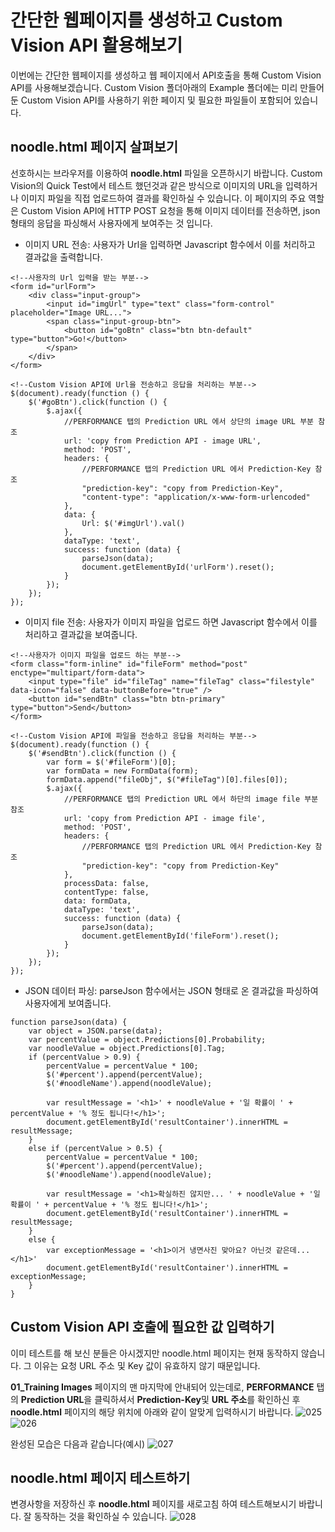 # 간단한 웹페이지를 생성하고 Custom Vision API 활용해보기

이번에는 간단한 웹페이지를 생성하고 웹 페이지에서 API호출을 통해 Custom Vision API를 사용해보겠습니다. 
Custom Vision 폴더아래의 Example 폴더에는 미리 만들어둔 Custom Vision API를 사용하기 위한 페이지 및 필요한 파일들이 포함되어 있습니다. 

## noodle.html 페이지 살펴보기

선호하시는 브라우저를 이용하여 **noodle.html** 파일을 오픈하시기 바랍니다. Custom Vision의 Quick Test에서 테스트 했던것과 같은 방식으로 이미지의 URL을 입력하거나 이미지 파일을 직접 업로드하여 결과를 확인하실 수 있습니다. 
이 페이지의 주요 역할은 Custom Vision API에 HTTP POST 요청을 통해 이미지 데이터를 전송하면, json 형태의 응답을 파싱해서 사용자에게 보여주는 것 입니다. 

* 이미지 URL 전송: 사용자가 Url을 입력하면 Javascript 함수에서 이를 처리하고 결과값을 출력합니다. 
```
<!--사용자의 Url 입력을 받는 부분-->
<form id="urlForm">
    <div class="input-group">
        <input id="imgUrl" type="text" class="form-control" placeholder="Image URL...">
        <span class="input-group-btn">
            <button id="goBtn" class="btn btn-default" type="button">Go!</button>
        </span>
    </div>
</form>

<!--Custom Vision API에 Url을 전송하고 응답을 처리하는 부분-->
$(document).ready(function () {
    $('#goBtn').click(function () {
        $.ajax({
            //PERFORMANCE 탭의 Prediction URL 에서 상단의 image URL 부분 참조 
            url: 'copy from Prediction API - image URL',
            method: 'POST',
            headers: {
                //PERFORMANCE 탭의 Prediction URL 에서 Prediction-Key 참조 
                "prediction-key": "copy from Prediction-Key",
                "content-type": "application/x-www-form-urlencoded"
            },
            data: {
                Url: $('#imgUrl').val()
            },
            dataType: 'text',
            success: function (data) {
                parseJson(data);
                document.getElementById('urlForm').reset();
            }
        });
    });
});
```
* 이미지 file 전송: 사용자가 이미지 파일을 업로드 하면 Javascript 함수에서 이를 처리하고 결과값을 보여줍니다. 
```
<!--사용자가 이미지 파일을 업로드 하는 부분-->
<form class="form-inline" id="fileForm" method="post" enctype="multipart/form-data">
    <input type="file" id="fileTag" name="fileTag" class="filestyle" data-icon="false" data-buttonBefore="true" />
    <button id="sendBtn" class="btn btn-primary" type="button">Send</button>
</form>

<!--Custom Vision API에 파일을 전송하고 응답을 처리하는 부분-->
$(document).ready(function () {
    $('#sendBtn').click(function () {
        var form = $('#fileForm')[0];
        var formData = new FormData(form);
        formData.append("fileObj", $("#fileTag")[0].files[0]);
        $.ajax({
            //PERFORMANCE 탭의 Prediction URL 에서 하단의 image file 부분 참조 
            url: 'copy from Prediction API - image file',
            method: 'POST',
            headers: {
                //PERFORMANCE 탭의 Prediction URL 에서 Prediction-Key 참조 
                "prediction-key": "copy from Prediction-Key"
            },
            processData: false,
            contentType: false,
            data: formData,
            dataType: 'text',
            success: function (data) {
                parseJson(data);
                document.getElementById('fileForm').reset();
            }
        });
    });
});
```
* JSON 데이터 파싱: parseJson 함수에서는 JSON 형태로 온 결과값을 파싱하여 사용자에게 보여줍니다.
```
function parseJson(data) {
    var object = JSON.parse(data);
    var percentValue = object.Predictions[0].Probability;
    var noodleValue = object.Predictions[0].Tag;
    if (percentValue > 0.9) {
        percentValue = percentValue * 100;
        $('#percent').append(percentValue);
        $('#noodleName').append(noodleValue);

        var resultMessage = '<h1>' + noodleValue + '일 확률이 ' + percentValue + '% 정도 됩니다!</h1>';
        document.getElementById('resultContainer').innerHTML = resultMessage;
    }
    else if (percentValue > 0.5) {
        percentValue = percentValue * 100;
        $('#percent').append(percentValue);
        $('#noodleName').append(noodleValue);

        var resultMessage = '<h1>확실하진 않지만... ' + noodleValue + '일 확률이 ' + percentValue + '% 정도 됩니다!</h1>';
        document.getElementById('resultContainer').innerHTML = resultMessage;
    }
    else {
        var exceptionMessage = '<h1>이거 냉면사진 맞아요? 아닌것 같은데...</h1>'
        document.getElementById('resultContainer').innerHTML = exceptionMessage;
    }
}
```

## Custom Vision API 호출에 필요한 값 입력하기

이미 테스트를 해 보신 분들은 아시겠지만 noodle.html 페이지는 현재 동작하지 않습니다. 그 이유는 요청 URL 주소 및 Key 값이 유효하지 않기 때문입니다. 

**01_Training Images** 페이지의 맨 마지막에 안내되어 있는데로, **PERFORMANCE** 탭의 **Prediction URL**을 클릭하셔서 **Prediction-Key**및 **URL 주소**를 확인하신 후 **noodle.html** 페이지의 해당 위치에 아래와 같이 알맞게 입력하시기 바랍니다. 
![025](./images/025.JPG)
![026](./images/026.JPG)

완성된 모습은 다음과 같습니다(예시)
![027](./images/027.JPG)

## noodle.html 페이지 테스트하기

변경사항을 저장하신 후 **noodle.html** 페이지를 새로고침 하여 테스트해보시기 바랍니다. 잘 동작하는 것을 확인하실 수 있습니다. 
![028](./images/028.JPG)





